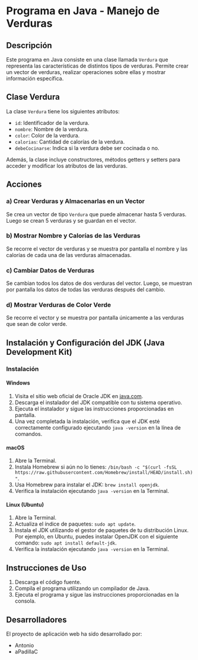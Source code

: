 # Programa en Java - Manejo de Verduras

## Descripción
Este programa en Java consiste en una clase llamada `Verdura` que representa las características de distintos tipos de verduras. Permite crear un vector de verduras, realizar operaciones sobre ellas y mostrar información específica.

## Clase Verdura
La clase `Verdura` tiene los siguientes atributos:

- `id`: Identificador de la verdura.
- `nombre`: Nombre de la verdura.
- `color`: Color de la verdura.
- `calorias`: Cantidad de calorías de la verdura.
- `debeCocinarse`: Indica si la verdura debe ser cocinada o no.

Además, la clase incluye constructores, métodos getters y setters para acceder y modificar los atributos de las verduras.

## Acciones

### a) Crear Verduras y Almacenarlas en un Vector
Se crea un vector de tipo `Verdura` que puede almacenar hasta 5 verduras. Luego se crean 5 verduras y se guardan en el vector.

### b) Mostrar Nombre y Calorías de las Verduras
Se recorre el vector de verduras y se muestra por pantalla el nombre y las calorías de cada una de las verduras almacenadas.

### c) Cambiar Datos de Verduras
Se cambian todos los datos de dos verduras del vector. Luego, se muestran por pantalla los datos de todas las verduras después del cambio.

### d) Mostrar Verduras de Color Verde
Se recorre el vector y se muestra por pantalla únicamente a las verduras que sean de color verde.


## Instalación y Configuración del JDK (Java Development Kit)

### Instalación

#### Windows

1. Visita el sitio web oficial de Oracle JDK en [java.com](https://www.oracle.com/java/technologies/javase-jdk11-downloads.html).
2. Descarga el instalador del JDK compatible con tu sistema operativo.
3. Ejecuta el instalador y sigue las instrucciones proporcionadas en pantalla.
4. Una vez completada la instalación, verifica que el JDK esté correctamente configurado ejecutando `java -version` en la línea de comandos.

#### macOS

1. Abre la Terminal.
2. Instala Homebrew si aún no lo tienes: `/bin/bash -c "$(curl -fsSL https://raw.githubusercontent.com/Homebrew/install/HEAD/install.sh)"`.
3. Usa Homebrew para instalar el JDK: `brew install openjdk`.
4. Verifica la instalación ejecutando `java -version` en la Terminal.

#### Linux (Ubuntu)

1. Abre la Terminal.
2. Actualiza el índice de paquetes: `sudo apt update`.
3. Instala el JDK utilizando el gestor de paquetes de tu distribución Linux. Por ejemplo, en Ubuntu, puedes instalar OpenJDK con el siguiente comando: `sudo apt install default-jdk`.
4. Verifica la instalación ejecutando `java -version` en la Terminal.

## Instrucciones de Uso
1. Descarga el código fuente.
2. Compila el programa utilizando un compilador de Java.
3. Ejecuta el programa y sigue las instrucciones proporcionadas en la consola.

## Desarrolladores
El proyecto de aplicación web ha sido desarrollado por:
- Antonio
- aPadillaC